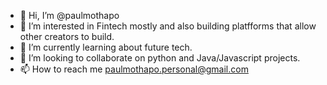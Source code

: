 - 👋 Hi, I’m @paulmothapo
- 👀 I’m interested in Fintech mostly and also building platfforms that allow other creators to build.
- 🌱 I’m currently learning about future tech.
- 💞️ I’m looking to collaborate on python and Java/Javascript projects.
- 📫 How to reach me paulmothapo.personal@gmail.com

<!---
paulmothapo/paulmothapo is a ✨ special ✨ repository because its `README.md` (this file) appears on your GitHub profile.
You can click the Preview link to take a look at your changes.
--->
